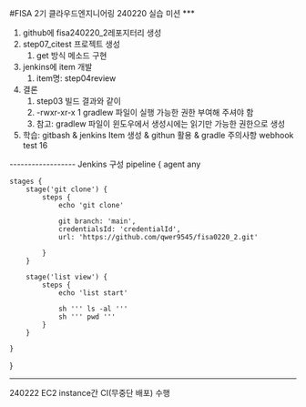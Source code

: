 #FISA 2기 클라우드엔지니어링 240220 실습
미션 *** 

1. github에 fisa240220_2레포지터리 생성
2. step07_citest 프로젝트 생성
    1. get 방식 메소드 구현
3. jenkins에 item 개발
    1. item명: step04review
4. 결론
    1. step03 빌드 결과와 같이
    2. -rwxr-xr-x 1 gradlew 파일이 실행 가능한 권한 부여해 주셔야 함
    3. 참고: gradlew 파일이 윈도우에서 생성시에는 읽기만 가능한 권한으로 생성
5. 학습: gitbash & jenkins Item 생성 & githun 활용 & gradle 주의사항
webhook test 16

------------------ Jenkins 구성
pipeline {
    agent any

    stages {
        stage('git clone') {
            steps {
                echo 'git clone'
                
                git branch: 'main', 
                credentialsId: 'credentialId', 
                url: 'https://github.com/qwer9545/fisa0220_2.git'
                
            }
        }
        
        stage('list view') {
            steps {
                echo 'list start'
                
                sh ''' ls -al '''
                sh ''' pwd '''
            }
        }
        
    }
}


--------------------------------------------------
240222 EC2 instance간 CI(무중단 배포) 수행